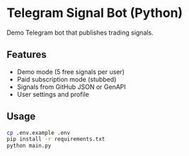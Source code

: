 # Telegram Signal Bot (Python)

Demo Telegram bot that publishes trading signals.

## Features
- Demo mode (5 free signals per user)
- Paid subscription mode (stubbed)
- Signals from GitHub JSON or GenAPI
- User settings and profile

## Usage
```bash
cp .env.example .env
pip install -r requirements.txt
python main.py
```
